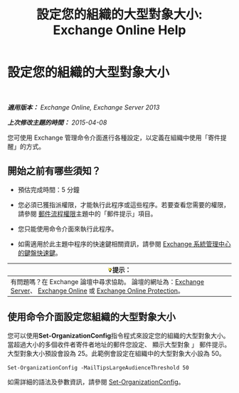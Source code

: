 ﻿---
title: '設定您的組織的大型對象大小: Exchange Online Help'
TOCTitle: 設定您的組織的大型對象大小
ms:assetid: 8a37911c-4339-4921-b5d3-0a5a774d4517
ms:mtpsurl: https://technet.microsoft.com/zh-tw/library/JJ659068(v=EXCHG.150)
ms:contentKeyID: 50473691
ms.date: 05/23/2018
mtps_version: v=EXCHG.150
ms.translationtype: MT
---

# 設定您的組織的大型對象大小

 

_**適用版本：** Exchange Online, Exchange Server 2013_

_**上次修改主題的時間：** 2015-04-08_

您可使用 Exchange 管理命令介面進行各種設定，以定義在組織中使用「寄件提醒」的方式。

## 開始之前有哪些須知？

  - 預估完成時間：5 分鐘

  - 您必須已獲指派權限，才能執行此程序或這些程序。若要查看您需要的權限，請參閱 [郵件流程權限](mail-flow-permissions-exchange-2013-help.md)主題中的「郵件提示」項目。

  - 您只能使用命令介面來執行此程序。

  - 如需適用於此主題中程序的快速鍵相關資訊，請參閱 [Exchange 系統管理中心的鍵盤快速鍵](keyboard-shortcuts-in-the-exchange-admin-center-exchange-online-protection-help.md)。

<table>
<thead>
<tr class="header">
<th><img src="images/Bb124558.tip(EXCHG.150).gif" title="提示" alt="提示" />提示：</th>
</tr>
</thead>
<tbody>
<tr class="odd">
<td>有問題嗎？在 Exchange 論壇中尋求協助。 論壇的網址為：<a href="https://go.microsoft.com/fwlink/p/?linkid=60612">Exchange Server</a>、 <a href="https://go.microsoft.com/fwlink/p/?linkid=267542">Exchange Online</a> 或 <a href="https://go.microsoft.com/fwlink/p/?linkid=285351">Exchange Online Protection</a>。</td>
</tr>
</tbody>
</table>


## 使用命令介面設定您組織的大型對象大小

您可以使用**Set-OrganizationConfig**指令程式來設定您的組織的大型對象大小。當超過大小的多個收件者寄件者地址的郵件您設定、 顯示大型對象 」 郵件提示。大型對象大小預設會設為 25。此範例會設定在組織中的大型對象大小設為 50。

    Set-OrganizationConfig -MailTipsLargeAudienceThreshold 50

如需詳細的語法及參數資訊，請參閱 [Set-OrganizationConfig](https://technet.microsoft.com/zh-tw/library/aa997443\(v=exchg.150\))。

